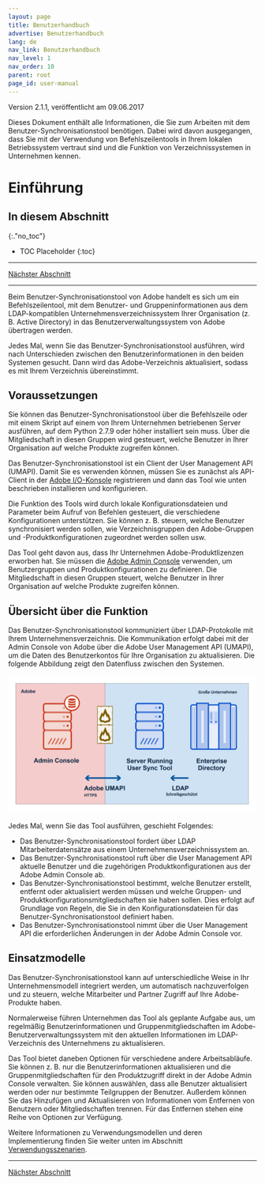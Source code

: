 ```yaml
---
layout: page
title: Benutzerhandbuch
advertise: Benutzerhandbuch
lang: de
nav_link: Benutzerhandbuch
nav_level: 1
nav_order: 10
parent: root
page_id: user-manual
---
```


Version 2.1.1, veröffentlicht am 09.06.2017

Dieses Dokument enthält alle Informationen, die Sie zum Arbeiten mit dem Benutzer-Synchronisationstool benötigen. Dabei wird davon ausgegangen, dass Sie mit der Verwendung von Befehlszeilentools in Ihrem lokalen Betriebssystem vertraut sind und die Funktion von Verzeichnissystemen in Unternehmen kennen.


# Einführung

## In diesem Abschnitt
{:."no_toc"}

* TOC Placeholder
{:toc}

---

[Nächster Abschnitt](setup_and_installation.md)

---

Beim Benutzer-Synchronisationstool von Adobe handelt es sich um ein Befehlszeilentool, mit dem Benutzer- und Gruppeninformationen aus dem LDAP-kompatiblen Unternehmensverzeichnissystem Ihrer Organisation (z. B. Active Directory) in das Benutzerverwaltungssystem von Adobe übertragen werden.

Jedes Mal, wenn Sie das Benutzer-Synchronisationstool ausführen, wird nach Unterschieden zwischen den Benutzerinformationen in den beiden Systemen gesucht. Dann wird das Adobe-Verzeichnis aktualisiert, sodass es mit Ihrem Verzeichnis übereinstimmt.

## Voraussetzungen

Sie können das Benutzer-Synchronisationstool über die Befehlszeile oder mit einem Skript auf einem von Ihrem Unternehmen betriebenen Server ausführen, auf dem Python 2.7.9 oder höher installiert sein muss. Über die Mitgliedschaft in diesen Gruppen wird gesteuert, welche Benutzer in Ihrer Organisation auf welche Produkte zugreifen können.

Das Benutzer-Synchronisationstool ist ein Client der User Management API (UMAPI). Damit Sie es verwenden können, müssen Sie es zunächst als API-Client in der [Adobe I/O-Konsole](https://www.adobe.io/console/) registrieren und dann das Tool wie unten beschrieben installieren und konfigurieren.

Die Funktion des Tools wird durch lokale Konfigurationsdateien und Parameter beim Aufruf von Befehlen gesteuert, die verschiedene Konfigurationen unterstützen. Sie können z. B. steuern, welche Benutzer synchronisiert werden sollen, wie Verzeichnisgruppen den Adobe-Gruppen und -Produktkonfigurationen zugeordnet werden sollen usw.

Das Tool geht davon aus, dass Ihr Unternehmen Adobe-Produktlizenzen erworben hat. Sie müssen die [Adobe Admin Console](https://adminconsole.adobe.com/enterprise/) verwenden, um Benutzergruppen und Produktkonfigurationen zu definieren. Die Mitgliedschaft in diesen Gruppen steuert, welche Benutzer in Ihrer Organisation auf welche Produkte zugreifen können.

## Übersicht über die Funktion

Das Benutzer-Synchronisationstool kommuniziert über LDAP-Protokolle mit Ihrem Unternehmensverzeichnis. Die Kommunikation erfolgt dabei mit der Admin Console von Adobe über die Adobe User Management API (UMAPI), um die Daten des Benutzerkontos für Ihre Organisation zu aktualisieren. Die folgende Abbildung zeigt den Datenfluss zwischen den Systemen.

![Figure 1:Datenfluss für die Benutzersynchronisation](media/adobe-to-enterprise-connections.png)

Jedes Mal, wenn Sie das Tool ausführen, geschieht Folgendes:

- Das Benutzer-Synchronisationstool fordert über LDAP Mitarbeiterdatensätze aus einem Unternehmensverzeichnissystem an.
- Das Benutzer-Synchronisationstool ruft über die User Management API aktuelle Benutzer und die zugehörigen Produktkonfigurationen aus der Adobe Admin Console ab.
- Das Benutzer-Synchronisationstool bestimmt, welche Benutzer erstellt, entfernt oder aktualisiert werden müssen und welche Gruppen- und Produktkonfigurationsmitgliedschaften sie haben sollen. Dies erfolgt auf Grundlage von Regeln, die Sie in den Konfigurationsdateien für das Benutzer-Synchronisationstool definiert haben.
- Das Benutzer-Synchronisationstool nimmt über die User Management API die erforderlichen Änderungen in der Adobe Admin Console vor.

## Einsatzmodelle

Das Benutzer-Synchronisationstool kann auf unterschiedliche Weise in Ihr Unternehmensmodell integriert werden, um automatisch nachzuverfolgen und zu steuern, welche Mitarbeiter und Partner Zugriff auf Ihre Adobe-Produkte haben.

Normalerweise führen Unternehmen das Tool als geplante Aufgabe aus, um regelmäßig Benutzerinformationen und Gruppenmitgliedschaften im Adobe-Benutzerverwaltungssystem mit den aktuellen Informationen im LDAP-Verzeichnis des Unternehmens zu aktualisieren.

Das Tool bietet daneben Optionen für verschiedene andere Arbeitsabläufe. Sie können z. B. nur die Benutzerinformationen aktualisieren und die Gruppenmitgliedschaften für den Produktzugriff direkt in der Adobe Admin Console verwalten. Sie können auswählen, dass alle Benutzer aktualisiert werden oder nur bestimmte Teilgruppen der Benutzer. Außerdem können Sie das Hinzufügen und Aktualisieren von Informationen vom Entfernen von Benutzern oder Mitgliedschaften trennen. Für das Entfernen stehen eine Reihe von Optionen zur Verfügung.

Weitere Informationen zu Verwendungsmodellen und deren Implementierung finden Sie weiter unten im Abschnitt [Verwendungsszenarien](usage_scenarios.md#verwendungsszenarien).

---

[Nächster Abschnitt](setup_and_installation.md)
